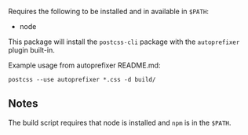 Requires the following to be installed and in available in `$PATH`:

  * node

This package will install the `postcss-cli` package with the `autoprefixer`
plugin built-in.

Example usage from autoprefixer README.md:

    postcss --use autoprefixer *.css -d build/

## Notes

The build script requires that node is installed and `npm` is in the `$PATH`.
